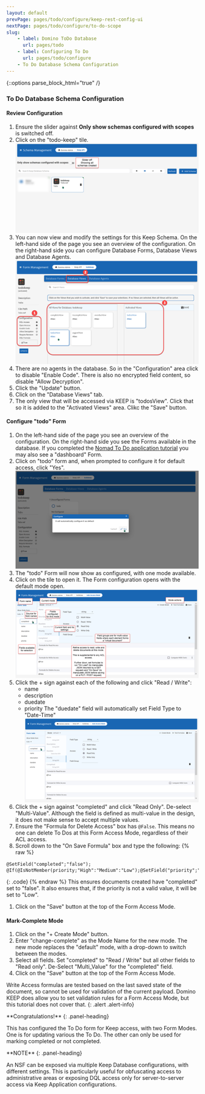 ```yaml
---
layout: default
prevPage: pages/todo/configure/keep-rest-config-ui
nextPage: pages/todo/configure/to-do-scope
slug:
    - label: Domino ToDo Database
      url: pages/todo
    - label: Configuring To Do
      url: pages/todo/configure
    - To Do Database Schema Configuration
---
```


{::options parse_block_html="true" /}

### To Do Database Schema Configuration

#### Review Configuration

1. Ensure the slider against **Only show schemas configured with scopes** is switched off.
1. Click on the "todo-keep" tile.
   ![To Do Menu](../images/configure/to-do-db-tile.png)
1. You can now view and modify the settings for this Keep Schema. On the left-hand side of the page you see an overview of the configuration. On the right-hand side you can configure Database Forms, Database Views and Database Agents.
   ![To Do Config](../images/configure/to-do-db-config.png)
1. There are no agents in the database. So in the "Configuration" area click to disable "Enable Code". There is also no encrypted field content, so disable "Allow Decryption".
1. Click the "Update" button.
1. Click on the "Database Views" tab.
1. The only view that will be accessed via KEEP is "todosView". Click that so it is added to the "Activated Views" area. Clikc the "Save" button.

#### Configure "todo" Form

1. On the left-hand side of the page you see an overview of the configuration. On the right-hand side you see the Forms available in the database. If you completed the [Nomad To Do application tutorial](http://paulswithers.github.io/domino_todo/index) you may also see a "dashboard" Form.
1. Click on "todo" form and, when prompted to configure it for default access, click "Yes".
  ![todo Form Configure](../images/configure/to-do-configure.png)
1. The "todo" Form will now show as configured, with one mode available.
1. Click on the tile to open it. The Form configuration opens with the default mode open.
   ![Form Access Modes](../images/configure/form-modes.png)
1. Click the + sign against each of the following and click "Read / Write":
    - name
    - description
    - duedate
    - priority
   The "duedate" field will automatically set Field Type to "Date-Time"
   ![Form Access Modes](../images/configure/to-do-form.png)
2. Click the + sign against "completed" and click "Read Only". De-select "Multi-Value". Although the field is defined as multi-value in the design, it does not make sense to accept multiple values.
3. Ensure the "Formula for Delete Access" box has `@False`. This means no one can delete To Dos at this Form Access Mode, regardless of their ACL access.
4. Scroll down to the "On Save Formula" box and type the following:
   {% raw %}
  ~~~
  @SetField("completed";"false");
  @If(@IsNotMember(priority;"High":"Medium":"Low");@SetField("priority";"Low");"");
  ~~~
  {: .code}
  {% endraw %}
  This ensures documents created have "completed" set to "false". It also ensures that, if the priority is not a valid value, it will be set to "Low".
1. Click on the "Save" button at the top of the Form Access Mode.

#### Mark-Complete Mode

1. Click on the "+ Create Mode" button.
1. Enter "change-complete" as the Mode Name for the new mode. The new mode replaces the "default" mode, with a drop-down to switch between the modes.
1. Select all fields. Set "completed" to "Read / Write" but all other fields to "Read only". De-Select "Multi_Value" for the "completed" field.
3. Click on the "Save" button at the top of the Form Access Mode.

Write Access formulas are tested based on the last saved state of the document, so cannot be used for validation of the current payload. Domino KEEP does allow you to set validation rules for a Form Access Mode, but this tutorial does not cover that.
{: .alert .alert-info}

<div class="panel panel-success">
**Congratulations!**
{: .panel-heading}
<div class="panel-body">

This has configured the To Do form for Keep access, with two Form Modes. One is for updating various the To Do. The other can only be used for marking completed or not completed.
</div>
</div>

<div class="panel panel-info">
**NOTE**
{: .panel-heading}
<div class="panel-body">

An NSF can be exposed via multiple Keep Database configurations, with different settings. This is particularly useful for obfuscating access to administrative areas or exposing DQL access only for server-to-server access via Keep Application configurations.
</div>
</div>